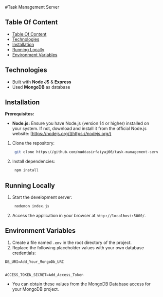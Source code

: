 #Task Management Server

## Table Of Content
- [Table Of Content](#table-of-content)
- [Technologies](#technologies)
- [Installation](#installation)
- [Running Locally](#running-locally)
- [Environment Variables](#environment-variables)

## Technologies

- Built with **Node JS** & **Express**
- Used **MongoDB** as database


## Installation

**Prerequisites:**

- **Node.js:** Ensure you have Node.js (version 14 or higher) installed on your system. If not, download and install it from the official Node.js website: [https://nodejs.org/](https://nodejs.org/)

1. Clone the repository:
   ```bash
    git clone https://github.com/muddasirfaiyaj66/task-management-server
   ```
2. Install dependencies:
   ```bash
    npm install
   ```


## Running Locally

1. Start the development server:
   ```bash
    nodemon index.js
   ```
2. Access the application in your browser at `http://localhost:5000/`.



## Environment Variables

1. Create a file named `.env` in the root directory of the project.
2. Replace the following placeholder values with your own database credentials:

```.md
DB_URI=Add_Your_MongoDb_URI


ACCESS_TOKEN_SECRET=Add_Access_Token

```

- You can obtain these values from the MongoDB Database access for your MongoDB project.